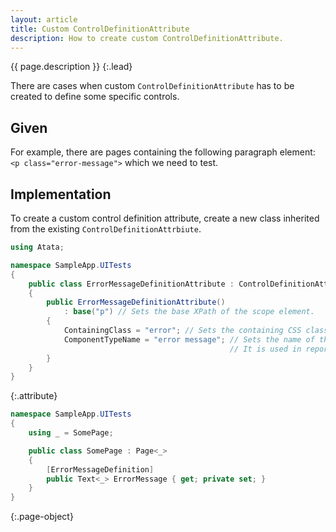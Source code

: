 ```yaml
---
layout: article
title: Custom ControlDefinitionAttribute
description: How to create custom ControlDefinitionAttribute.
---
```


{{ page.description }}
{:.lead}

There are cases when custom `ControlDefinitionAttribute` has to be created to define some specific controls.

## Given

For example, there are pages containing the following paragraph element: `<p class="error-message">` which we need to test.

## Implementation

To create a custom control definition attribute, create a new class inherited from the existing `ControlDefinitionAttrbiute`.

```cs
using Atata;

namespace SampleApp.UITests
{
    public class ErrorMessageDefinitionAttribute : ControlDefinitionAttribute
    {
        public ErrorMessageDefinitionAttribute()
            : base("p") // Sets the base XPath of the scope element.
        {
            ContainingClass = "error"; // Sets the containing CSS class name.
            ComponentTypeName = "error message"; // Sets the name of the component type.
                                                 // It is used in report log messages to describe the component type.
        }
    }
}
```
{:.attribute}

```cs
namespace SampleApp.UITests
{
    using _ = SomePage;

    public class SomePage : Page<_>
    {
        [ErrorMessageDefinition]
        public Text<_> ErrorMessage { get; private set; }
    }
}
```
{:.page-object}
